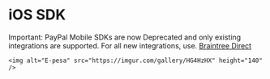 <h1> iOS SDK</h1>
<p >Important: PayPal Mobile SDKs are now Deprecated and only existing integrations are supported. For all new integrations, use. <a href="https://www.braintreepayments.com/products/braintree-direct"> Braintree Direct</a></p>

	<img alt="E-pesa" src="https://imgur.com/gallery/HG4HzHX" height="140" />
		
		
